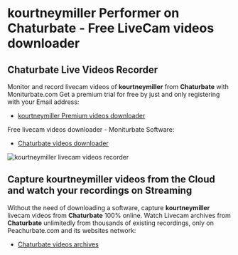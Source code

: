 # kourtneymiller Performer on Chaturbate - Free LiveCam videos downloader

## Chaturbate Live Videos Recorder

Monitor and record livecam videos of **kourtneymiller** from **Chaturbate** with Moniturbate.com
Get a premium trial for free by just and only registering with your Email address:
* [kourtneymiller Premium videos downloader](https://moniturbate.com/request-demo-licence-key.html)

Free livecam videos downloader - Moniturbate Software:
* [Chaturbate videos downloader](https://moniturbate.com/moniturbate-download-software.html)

![kourtneymiller livecam videos recorder](https://peachurnet.com/templates/moniturbate-software.png)


## Capture kourtneymiller videos from the Cloud and watch your recordings on Streaming

Without the need of downloading a software, capture **kourtneymiller** livecam videos from **Chaturbate** 100% online.
Watch Livecam archives from **Chaturbate** unlimitedly from thousands of existing recordings, only on Peachurbate.com and its websites network:
* [Chaturbate videos archives](https://peachurnet.com/)